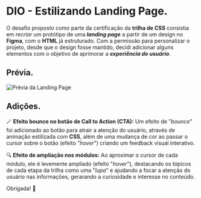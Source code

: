 # DIO - Estilizando Landing Page.

O desafio proposto como parte da certificação da **trilha de CSS** consistia em *recriar* um protótipo de uma ***landing page*** a partir de um design no **Figma**, com o **HTML** já estruturado. Com a permissão para personalizar o projeto, desde que o design fosse mantido, decidi adicionar alguns elementos com o objetivo de aprimorar a ***experiência do usuário***.

## Prévia.

![Prévia da Landing Page](assets/images/DIO-LandingPage.gif)

## Adições.

🪄 **Efeito bounce no botão de __Call to Action (CTA)__:** Um efeito de "*bounce*" foi adicionado ao botão para atrair a atenção do usuário, através de animação estilizada com **CSS**, além de uma mudança de cor ao passar o cursor sobre o botão (efeito "*hover*") criando um feedback visual interativo.

🔍 **Efeito de ampliação nos módulos:** Ao aproximar o cursor de cada módulo, ele é levemente ampliado (efeito "*hover*"), destacando os tópicos de cada etapa da trilha como uma "*lupa*" e ajudando a focar a atenção do usuário nas informações, gerarando a curiosidade e interesse no conteúdo. 


Obrigada! 💛
